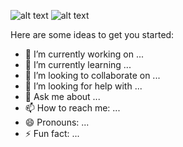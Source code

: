 ![alt text](https://github.com/zenyc/zenyc/blob/master/hithere.gif "hi")
![alt text](https://github.com/zenyc/zenyc/blob/master/typing.gif "hi")


Here are some ideas to get you started:

- 🔭 I’m currently working on ...
- 🌱 I’m currently learning ...
- 👯 I’m looking to collaborate on ...
- 🤔 I’m looking for help with ...
- 💬 Ask me about ...
- 📫 How to reach me: ...
- 😄 Pronouns: ...
- ⚡ Fun fact: ...
